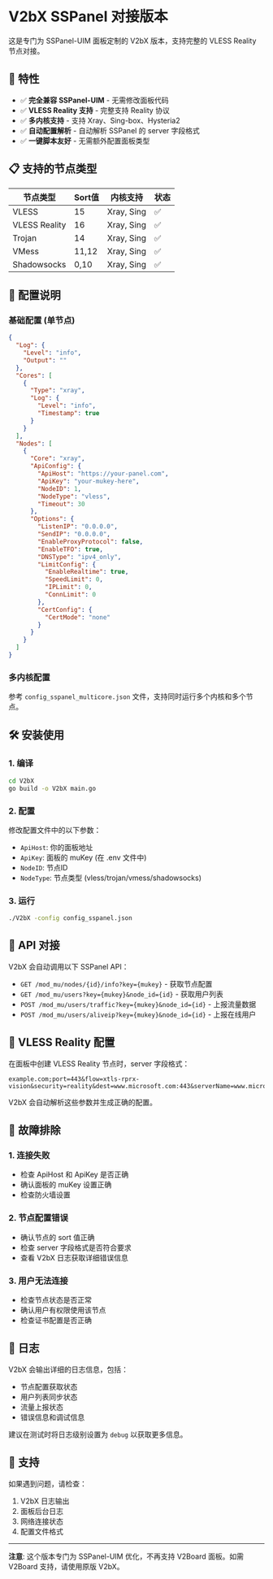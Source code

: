 # V2bX SSPanel 对接版本

这是专门为 SSPanel-UIM 面板定制的 V2bX 版本，支持完整的 VLESS Reality 节点对接。

## 🚀 特性

- ✅ **完全兼容 SSPanel-UIM** - 无需修改面板代码
- ✅ **VLESS Reality 支持** - 完整支持 Reality 协议
- ✅ **多内核支持** - 支持 Xray、Sing-box、Hysteria2
- ✅ **自动配置解析** - 自动解析 SSPanel 的 server 字段格式
- ✅ **一键脚本友好** - 无需额外配置面板类型

## 📋 支持的节点类型

| 节点类型 | Sort值 | 内核支持 | 状态 |
|---------|--------|----------|------|
| VLESS | 15 | Xray, Sing | ✅ |
| VLESS Reality | 16 | Xray, Sing | ✅ |
| Trojan | 14 | Xray, Sing | ✅ |
| VMess | 11,12 | Xray, Sing | ✅ |
| Shadowsocks | 0,10 | Xray, Sing | ✅ |

## 🔧 配置说明

### 基础配置 (单节点)

```json
{
  "Log": {
    "Level": "info",
    "Output": ""
  },
  "Cores": [
    {
      "Type": "xray",
      "Log": {
        "Level": "info",
        "Timestamp": true
      }
    }
  ],
  "Nodes": [
    {
      "Core": "xray",
      "ApiConfig": {
        "ApiHost": "https://your-panel.com",
        "ApiKey": "your-mukey-here",
        "NodeID": 1,
        "NodeType": "vless",
        "Timeout": 30
      },
      "Options": {
        "ListenIP": "0.0.0.0",
        "SendIP": "0.0.0.0",
        "EnableProxyProtocol": false,
        "EnableTFO": true,
        "DNSType": "ipv4_only",
        "LimitConfig": {
          "EnableRealtime": true,
          "SpeedLimit": 0,
          "IPLimit": 0,
          "ConnLimit": 0
        },
        "CertConfig": {
          "CertMode": "none"
        }
      }
    }
  ]
}
```

### 多内核配置

参考 `config_sspanel_multicore.json` 文件，支持同时运行多个内核和多个节点。

## 🛠️ 安装使用

### 1. 编译

```bash
cd V2bX
go build -o V2bX main.go
```

### 2. 配置

修改配置文件中的以下参数：
- `ApiHost`: 你的面板地址
- `ApiKey`: 面板的 muKey (在 .env 文件中)
- `NodeID`: 节点ID
- `NodeType`: 节点类型 (vless/trojan/vmess/shadowsocks)

### 3. 运行

```bash
./V2bX -config config_sspanel.json
```

## 📡 API 对接

V2bX 会自动调用以下 SSPanel API：

- `GET /mod_mu/nodes/{id}/info?key={mukey}` - 获取节点配置
- `GET /mod_mu/users?key={mukey}&node_id={id}` - 获取用户列表
- `POST /mod_mu/users/traffic?key={mukey}&node_id={id}` - 上报流量数据
- `POST /mod_mu/users/aliveip?key={mukey}&node_id={id}` - 上报在线用户

## 🔐 VLESS Reality 配置

在面板中创建 VLESS Reality 节点时，server 字段格式：

```
example.com;port=443&flow=xtls-rprx-vision&security=reality&dest=www.microsoft.com:443&serverName=www.microsoft.com&privateKey=xxx&shortId=xxx
```

V2bX 会自动解析这些参数并生成正确的配置。

## 🐛 故障排除

### 1. 连接失败
- 检查 ApiHost 和 ApiKey 是否正确
- 确认面板的 muKey 设置正确
- 检查防火墙设置

### 2. 节点配置错误
- 确认节点的 sort 值正确
- 检查 server 字段格式是否符合要求
- 查看 V2bX 日志获取详细错误信息

### 3. 用户无法连接
- 检查节点状态是否正常
- 确认用户有权限使用该节点
- 检查证书配置是否正确

## 📝 日志

V2bX 会输出详细的日志信息，包括：
- 节点配置获取状态
- 用户列表同步状态
- 流量上报状态
- 错误信息和调试信息

建议在测试时将日志级别设置为 `debug` 以获取更多信息。

## 🤝 支持

如果遇到问题，请检查：
1. V2bX 日志输出
2. 面板后台日志
3. 网络连接状态
4. 配置文件格式

---

**注意**: 这个版本专门为 SSPanel-UIM 优化，不再支持 V2Board 面板。如需 V2Board 支持，请使用原版 V2bX。
